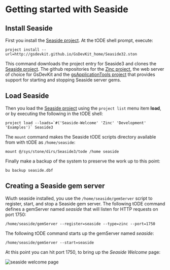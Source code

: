 # Getting started with Seaside

## Install Seaside

First you install the [Seaside project](https://github.com/SeasideSt/Seaside). At the tODE shell prompt, execute:

```
project install --url=http://gsdevkit.github.io/GsDevKit_home/Seaside32.ston
```

This command downloads the project entry for Seaside3 and clones the [Seaside project](https://github.com/GsDevKit/Seaside31). The github repositories for the [Zinc project](https://github.com/GsDevKit/zinc), the web server of choice for GsDevKit and the [gsApplicationTools project](https://github.com/GsDevKit/gsApplicationTools) that provides support for starting and stopping Seaside server gems.

## Load Seaside
Then you load the [Seaside project](https://github.com/SeasideSt/Seaside) using the `project list` menu item **load**, or by executing the following in the tODE shell:

```
project load --loads=`#('Seaside-Welcome' 'Zinc' 'Development' 'Examples')` Seaside3
```

The `mount` command makes the Seaside tODE scripts directory available from with tODE as `/home/seaside`:

```
mount @/sys/stone/dirs/Seaside3/tode /home seaside
```

Finally make a backup of the system to preserve the work up to this point:

```
bu backup seaside.dbf
```

## Creating a Seaside gem server

Wiuth seaside installed, you use the `/home/seaside/gemServer` script to register, start, and stop a Seaside gem server.
The following tODE command defines a gemServer named *seaside* that will listen for HTTP requests on port 1750:

```
/home/seaside/gemServer --register=seaside --type=zinc --port=1750
```

The following tODE command starts up the gemServer named *seaside*:

```
/home/seaside/gemServer --start=seaside
```

At this point you can hit port 1750, to bring up the *Seaside Welcome* page:

![seaside welcome page][1]

[1]: images/SeasideWelcome.png

